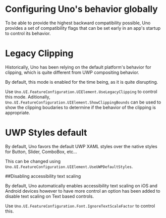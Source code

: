 # Configuring Uno's behavior globally

To be able to provide the highest backward compatibility possible, Uno provides a set of compatibility flags that can be set early in an app's startup to control its behavior.

# Legacy Clipping
Historically, Uno has been relying on the default platform's behavior for clipping, which is quite different from UWP compositing behavior.

By default, this mode is enabled for the time being, as it is quite disrupting.

Use `Uno.UI.FeatureConfiguration.UIElement.UseLegacyClipping` to control this mode.
Aditionally, `Uno.UI.FeatureConfiguration.UIElement.ShowClippingBounds` can be used to show the clipping boudaries to determine if the behavior of the clipping is appropriate.

# UWP Styles default

By default, Uno favors the default UWP XAML styles over the native styles for Button, Slider, ComboBox, etc...

This can be changed using `Uno.UI.FeatureConfiguration.UIElement.UseUWPDefaultStyles`.

##Disabling accessibility text scaling

By default, Uno automatically enables accessibility text scaling on iOS and Android devices however to have more control an option has been added to disable text scaling on Text based controls. 

Use `Uno.UI.FeatureConfiguration.Font.IgnoreTextScaleFactor` to control this. 
